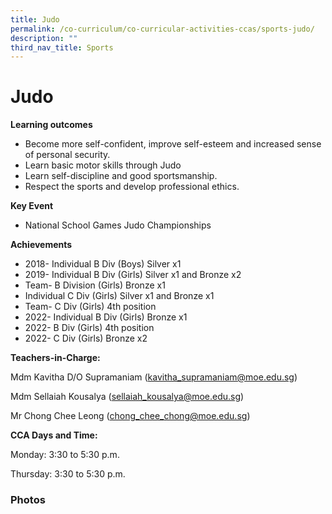 ```yaml
---
title: Judo
permalink: /co-curriculum/co-curricular-activities-ccas/sports-judo/
description: ""
third_nav_title: Sports
---
```

# **Judo**

**Learning outcomes**

*   Become more self-confident, improve self-esteem and increased sense of personal security.
*   Learn basic motor skills through Judo
*   Learn self-discipline and good sportsmanship.
*   Respect the sports and develop professional ethics.

**Key Event**

*   National School Games Judo Championships

**Achievements**

*   2018- Individual B Div (Boys) Silver x1
*   2019- Individual B Div (Girls) Silver x1 and Bronze x2
*   Team- B Division (Girls) Bronze x1
*   Individual C Div (Girls) Silver x1 and Bronze x1
*   Team- C Div (Girls) 4th position
*   2022- Individual B Div (Girls) Bronze x1
*   2022- B Div (Girls) 4th position
*   2022- C Div (Girls) Bronze x2

**Teachers-in-Charge:**

Mdm Kavitha D/O Supramaniam ([kavitha\_supramaniam@moe.edu.sg](mailto:kavitha_supramaniam@moe.edu.sg))

Mdm Sellaiah Kousalya ([sellaiah\_kousalya@moe.edu.sg](mailto:sellaiah_kousalya@moe.edu.sg))

Mr Chong Chee Leong ([chong\_chee\_chong@moe.edu.sg](mailto:chong_chee_chong@moe.edu.sg))

**CCA Days and Time:**

Monday: 3:30 to 5:30 p.m.

Thursday: 3:30 to 5:30 p.m.

### Photos